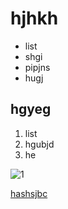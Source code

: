 # hjhkh

- list 
- shgi
- pipjns
- hugj

## hgyeg

1. list
2. hgubjd
3. he

![1](https://user-images.githubusercontent.com/71823706/126092275-6ec6046e-3ac6-462b-bc6c-cdf8c3910e2f.jpg)

[hashsjbc](.com)
